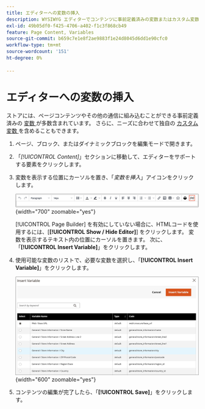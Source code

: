 ```yaml
---
title: エディターへの変数の挿入
description: WYSIWYG エディターでコンテンツに事前定義済みの変数またはカスタム変数を追加します。
exl-id: 49b05df0-f425-4706-a402-f1c3f868cb49
feature: Page Content, Variables
source-git-commit: b659c7e1e8f2ae9883f1e24d8045d6dd1e90cfc0
workflow-type: tm+mt
source-wordcount: '151'
ht-degree: 0%

---
```


# エディターへの変数の挿入

ストアには、ページコンテンツやその他の通信に組み込むことができる事前定義済みの [ 変数 ](../systems/variables-predefined.md) が多数含まれています。 さらに、ニーズに合わせて独自の [ カスタム変数 ](../systems/variables-custom.md) を含めることもできます。

1. ページ、ブロック、またはダイナミックブロックを編集モードで開きます。

1. 「_[!UICONTROL Content]_」セクションに移動して、エディターをサポートする要素をクリックします。

1. 変数を表示する位置にカーソルを置き、「_変数を挿入_」アイコンをクリックします。

   ![ エディターツールバー – 変数を挿入 ](./assets/editor-toolbar-variable-button.png){width="700" zoomable="yes"}

   [!UICONTROL Page Builder] を有効にしていない場合に、HTMLコードを使用するには、[**[!UICONTROL Show / Hide Editor]**] をクリックします。 変数を表示するテキスト内の位置にカーソルを置きます。 次に、「**[!UICONTROL Insert Variable]**」をクリックします。

1. 使用可能な変数のリストで、必要な変数を選択し、「**[!UICONTROL Insert Variable]**」をクリックします。

   ![ 変数を挿入ページ ](./assets/content-insert-variable.png){width="600" zoomable="yes"}

1. コンテンツの編集が完了したら、「**[!UICONTROL Save]**」をクリックします。
